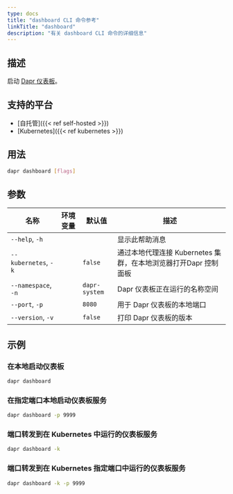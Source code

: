 ```yaml
---
type: docs
title: "dashboard CLI 命令参考"
linkTitle: "dashboard"
description: "有关 dashboard CLI 命令的详细信息"
---
```


## 描述

启动 [Dapr 仪表板](https://github.com/dapr/dashboard)。

## 支持的平台

- [自托管]({{< ref self-hosted >}})
- [Kubernetes]({{< ref kubernetes >}})

## 用法
```bash
dapr dashboard [flags]
```

## 参数

| 名称                   | 环境变量 | 默认值           | 描述                                       |
| -------------------- | ---- | ------------- | ---------------------------------------- |
| `--help`, `-h`       |      |               | 显示此帮助消息                                  |
| `--kubernetes`, `-k` |      | `false`       | 通过本地代理连接 Kubernetes 集群，在本地浏览器打开Dapr 控制面板 |
| `--namespace`, `-n`  |      | `dapr-system` | Dapr 仪表板正在运行的名称空间                        |
| `--port`, `-p`       |      | `8080`        | 用于 Dapr 仪表板的本地端口                         |
| `--version`, `-v`    |      | `false`       | 打印 Dapr 仪表板的版本                           |

## 示例

### 在本地启动仪表板
```bash
dapr dashboard
```

### 在指定端口本地启动仪表板服务
```bash
dapr dashboard -p 9999
```

### 端口转发到在 Kubernetes 中运行的仪表板服务
```bash
dapr dashboard -k
```

### 端口转发到在 Kubernetes 指定端口中运行的仪表板服务
```bash
dapr dashboard -k -p 9999
```
